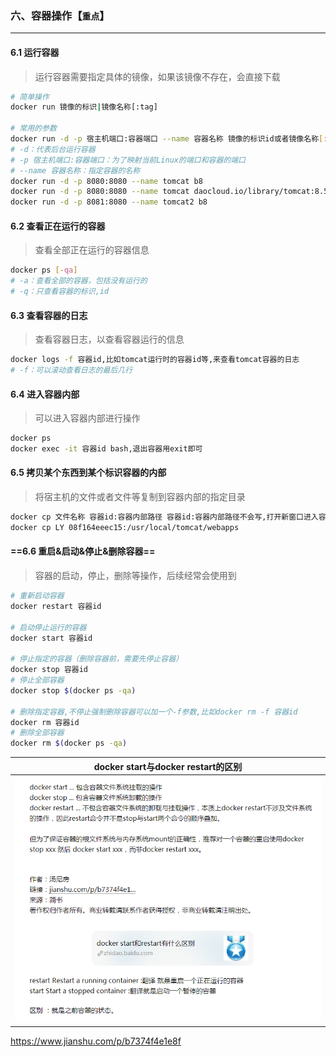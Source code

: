 ### 六、容器操作【`重点`】

----

#### 6.1 运行容器

> 运行容器需要指定具体的镜像，如果该镜像不存在，会直接下载

```sh
# 简单操作
docker run 镜像的标识|镜像名称[:tag]

# 常用的参数
docker run -d -p 宿主机端口:容器端口 --name 容器名称 镜像的标识id或者镜像名称[:tag]
# -d：代表后台运行容器
# -p 宿主机端口:容器端口：为了映射当前Linux的端口和容器的端口
# --name 容器名称：指定容器的名称
docker run -d -p 8080:8080 --name tomcat b8
docker run -d -p 8080:8080 --name tomcat daocloud.io/library/tomcat:8.5.15-jre8
docker run -d -p 8081:8080 --name tomcat2 b8
```



#### 6.2 查看正在运行的容器

> 查看全部正在运行的容器信息

```sh
docker ps [-qa]
# -a：查看全部的容器，包括没有运行的
# -q：只查看容器的标识,id
```



#### 6.3 查看容器的日志

> 查看容器日志，以查看容器运行的信息

```sh
docker logs -f 容器id,比如tomcat运行时的容器id等,来查看tomcat容器的日志
# -f：可以滚动查看日志的最后几行
```



#### 6.4 进入容器内部

> 可以进入容器内部进行操作

```sh
docker ps
docker exec -it 容器id bash,退出容器用exit即可
```

#### 6.5 拷贝某个东西到某个标识容器的内部

> 将宿主机的文件或者文件等复制到容器内部的指定目录

```sh
docker cp 文件名称 容器id:容器内部路径 容器id:容器内部路径不会写,打开新窗口进入容器内部抄即可
docker cp LY 08f164eeec15:/usr/local/tomcat/webapps
```



#### ==6.6 重启&启动&停止&删除容器==

> 容器的启动，停止，删除等操作，后续经常会使用到

```sh
# 重新启动容器
docker restart 容器id

# 启动停止运行的容器
docker start 容器id

# 停止指定的容器（删除容器前，需要先停止容器）
docker stop 容器id
# 停止全部容器
docker stop $(docker ps -qa)

# 删除指定容器,不停止强制删除容器可以加一个-f参数,比如docker rm -f 容器id
docker rm 容器id
# 删除全部容器
docker rm $(docker ps -qa)
```

|     docker start与docker restart的区别     |
| :----------------------------------------: |
| ![1624862083025](assets/1624862083025.png) |

https://www.jianshu.com/p/b7374f4e1e8f
